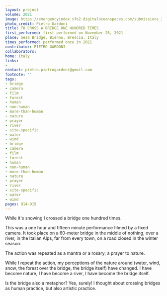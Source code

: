 ```yaml
---
layout: project
volume: 2021
image: https://emergencyindex.sfo2.digitaloceanspaces.com/submissions_2021/images_named/1663262569078__To_cross_a_bridge_onehundred_times--Pietro_Gardoni.jpg
photo_credit: Pietro Gardoni
title: TO CROSS A BRIDGE ONE HUNDRED TIMES
first_performed: first performed on November 28, 2021
place: Sesa Bridge, Bienno, Brescia, Italy
times_performed: performed once in 2021
contributor: PIETRO GARDONI
collaborators:
home: Italy
links:
-
contact: pietro.pietrogardoni@gmail.com
footnote: ''
tags:
- bridge
- camera
- film
- forest
- human
- non-human
- more-than-human
- nature
- prayer
- river
- site-specific
- water
- wind
- bridge
- camera
- film
- forest
- human
- non-human
- more-than-human
- nature
- prayer
- river
- site-specific
- water
- wind
pages: 914-915
---
```


While it's snowing I crossed a bridge one hundred times.

This was a one hour and fifteen minute performance filmed by a fixed camera. It took place on a 60-meter bridge in the middle of nothing, over a river, in the Italian Alps, far from every town, on a road closed in the winter season.

The action was repeated as a mantra or a rosary; a prayer to nature.

While I repeat the action, my perceptions of the nature around (water, wind, snow, the forest over the bridge, the bridge itself) have changed. I have become nature, I have become a river, I have become the bridge itself.

Is the bridge also a metaphor? Yes, surely! I thought about crossing bridges as human practice, but also artistic practice.